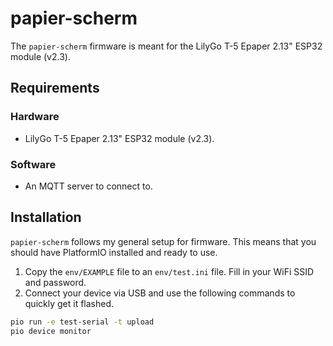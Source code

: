 # papier-scherm

The `papier-scherm` firmware is meant for the LilyGo T-5 Epaper 2.13" ESP32 module (v2.3).

## Requirements

### Hardware

- LilyGo T-5 Epaper 2.13" ESP32 module (v2.3).

### Software

- An MQTT server to connect to.

## Installation

`papier-scherm` follows my general setup for firmware. This means that you should
have PlatformIO installed and ready to use.

1. Copy the `env/EXAMPLE` file to an `env/test.ini` file. Fill in your WiFi SSID and password.
2. Connect your device via USB and use the following commands to quickly get it flashed.

```bash
pio run -e test-serial -t upload
pio device monitor
```
